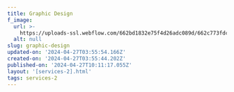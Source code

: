 ```yaml
---
title: Graphic Design
f_image:
  url: >-
    https://uploads-ssl.webflow.com/662bd1832e75f4d26adc089d/662c773fdc4eced756d449ff_image19.jpeg
  alt: null
slug: graphic-design
updated-on: '2024-04-27T03:55:54.166Z'
created-on: '2024-04-27T03:55:44.202Z'
published-on: '2024-04-27T10:11:17.055Z'
layout: '[services-2].html'
tags: services-2
---
```



